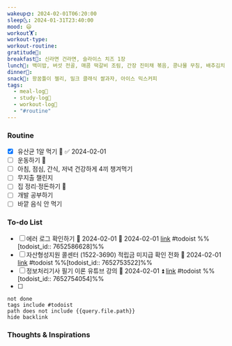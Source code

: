 ```yaml
---
wakeup🌞: 2024-02-01T06:20:00
sleep🌜: 2024-01-31T23:40:00
mood: 😃
workout🏋️: 
workout-type: 
workout-routine: 
gratitude🙏: 
breakfast🍳: 신라면 건라면, 슬라이스 치즈 1장
lunch🍚: 백미밥, 버섯 전골, 매콤 떡갈비 조림, 간장 진미채 볶음, 콩나물 무침, 배추김치
dinner🥗: 
snack🍬: 왕꿈틀이 젤리, 밀크 클래식 쌀과자, 아이스 믹스커피
tags:
  - meal-log📝
  - study-log📓
  - workout-log💪
  - "#routine"
---
```

### Routine 
- [x] 유산균 1알 먹기 🔼 ✅ 2024-02-01
- [ ] 운동하기 🔼
- [ ] 아침, 점심, 간식, 저녁 건강하게 4끼 챙겨먹기
- [ ] 무지출 챌린지 
- [ ] 집 정리·정돈하기 🔼
- [ ] 개발 공부하기
- [ ] 바깥 음식 안 먹기 

### To-do List 
- [ ] 에러 로그 확인하기 🛫 2024-02-01 📅 2024-02-01 [link](https://todoist.com/showTask?id=7652586628) #todoist  %%[todoist_id:: 7652586628]%%
- [ ] 자산형성지원 콜센터 (1522-3690) 적립금 미지급 확인 전화 📅 2024-02-01 [link](https://todoist.com/showTask?id=7652753522) #todoist  %%[todoist_id:: 7652753522]%%
- [ ] 정보처리기사 필기 이론 유튜브 강의 📅 2024-02-01 ⏫ [link](https://todoist.com/showTask?id=7652754054) #todoist  %%[todoist_id:: 7652754054]%%
- [ ] 
```tasks
not done
tags include #todoist 
path does not include {{query.file.path}}
hide backlink
```


### Thoughts & Inspirations
